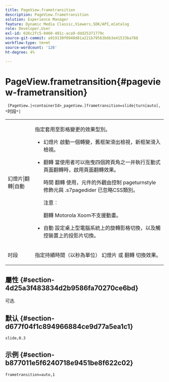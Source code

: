 ```yaml
---
title: PageView.frametransition
description: PageView.frametransition
solution: Experience Manager
feature: Dynamic Media Classic,Viewers,SDK/API,eCatalog
role: Developer,User
exl-id: 026c2fc5-0460-481c-aca9-ddd25371779c
source-git-commit: a919130f0940d81a221b79563b6b3e41533ba788
workflow-type: tm+mt
source-wordcount: '126'
ht-degree: 4%

---
```


# PageView.frametransition{#pageview-frametransition}

` [PageView.|<containerId>_pageView.]frametransition=slide|turn|auto[, *`时段`*]`

<table id="table_625D0EEDA21B46FEA3F5CF7DDF769B50"> 
 <tbody> 
  <tr> 
   <td colname="col1"> <p> <span class="codeph"> 幻燈片|翻轉|自動</span> </p> </td> 
   <td colname="col2"> <p> 指定套用至影格變更的效果型別。 </p> <p> 
     <ul id="ul_4224B7C2722A4185A8BD48703D019AA1"> 
      <li id="li_8482037F8E1C4F11A84DF51790A073FE"> <p><span class="codeph"> 幻燈片</span> 啟動一個轉變，舊框架滑出檢視，新框架滑入檢視。 </p> </li> 
      <li id="li_CE9A99564DF348D0A76AB2A5945155A5"> <p><span class="codeph"> 翻轉</span> 當使用者可以拖曳四個跨頁角之一并執行互動式頁面翻轉時，啟用頁面翻轉效果。 </p> <p>時間 <span class="codeph"> 翻轉</span> 使用，元件的外觀由控制 <span class="codeph"> pageturnstyle</span> 修飾元與 <span class="codeph"> .s7pagedider</span> 已忽略CSS類別。 </p> <p>注意︰  <p><span class="codeph"> 翻轉</span> Motorola Xoom不支援動畫。 </p> </p> </li> 
      <li id="li_79F85B0429CD4B389399FB3823FE767F"> <p> <span class="codeph"> 自動</span> 設定桌上型電腦系統上的旋轉影格切換，以及觸控裝置上的投影片切換。 </p> </li> 
     </ul> </p> </td> 
  </tr> 
  <tr> 
   <td colname="col1"> <p><span class="codeph"><span class="varname"> 时段</span></span> </p> </td> 
   <td colname="col2"> <p>指定持續時間（以秒為單位） <span class="codeph"> 幻燈片</span> 或 <span class="codeph"> 翻轉</span> 切換效果。 </p> </td> 
  </tr> 
 </tbody> 
</table>

## 屬性 {#section-4d25a3f483834d2b9586fa70270ce6bd}

可选.

## 默认 {#section-d677f04f1c894966884ce9d77a5ea1c1}

`slide,0.3`

## 示例 {#section-b877011e5f6240718e9451be8f622c02}

`frametransition=auto,1`
